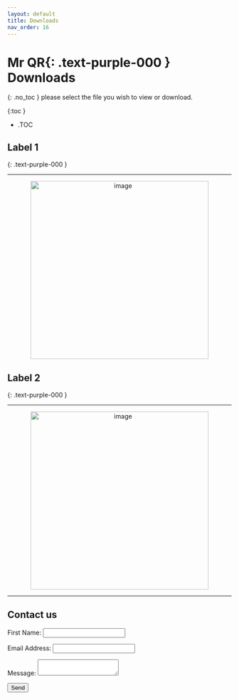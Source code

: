 ```yaml
---
layout: default
title: Downloads
nav_order: 16
---
```


<html>
<head>
<style>
.button {
  padding: 5px 12px;
  text-align: center;
  text-decoration: none;
  display: inline-block;
  font-size: 9px;
  margin: 4px 2px;
  cursor: pointer; }
.button1 {background-color: #555555;} /* Black */
.button2 {background-color: white;}
.button1 {color: white;}
.button2 {color: grey;}
.button1 {border: none;}
.button2 {border: 1px solid grey}
.button1 {border-radius: 5px;}
.button2 {border-radius: 5px;}
</style>
</head>
</html>

# **Mr QR**{: .text-purple-000 } **Downloads**
{: .no_toc }
please select the file you wish to view or download.

{:toc }
- .TOC

## Label 1
{: .text-purple-000 }
___

<div style="text-align: center;">
<a href="https://docs.mrqr.me/assets/images/Forms/stickers/MrQR_DB_Label.png" download="MrQR-Download">
  <img width="400" alt="image" src="https://docs.mrqr.me/assets/images/Forms/stickers/MrQR_DB_Label.png" /></a>
</div>

## Label 2
{: .text-purple-000 }
___

<div style="text-align: center;">
<a href="https://docs.mrqr.me/assets/images/Forms/stickers/MrQR_DB_Label.png" download="MrQR-Download">
  <img width="400" alt="image" src="https://docs.mrqr.me/assets/images/Forms/stickers/MrQR_DB_Label.png" /></a>
</div>

___


<!DOCTYPE html>

<html>
<head>
  <meta charset="utf-8">
  <title>Contact form submission</title>
</head>
<body>
  <form method="post" id="contact-form">
    <h2>Contact us</h2>
    <?php
      $errorMessage = ''; // Define $errorMessage
      echo(!empty($errorMessage) ? $errorMessage : '');
    ?>
    <p>
      <label>First Name:</label>
      <input name="name" type="text"/>
    </p>
    <p>
      <label>Email Address:</label>
      <input style="cursor: pointer;" name="email" type="text"/>
    </p>
    <p>
      <label>Message:</label>
      <textarea name="message"></textarea>
    </p>
    <p>
      <input type="submit" value="Send"/>
    </p>
  </form>

  <script src="//cdnjs.cloudflare.com/ajax/libs/validate.js/0.13.1/validate.min.js"></script>
  <script>
    const constraints = {
      name: {
        presence: { allowEmpty: false }
      },
      email: {
        presence: { allowEmpty: false },
        email: true
      },
      message: {
        presence: { allowEmpty: false }
      }
    };

    const form = document.getElementById('contact-form');
    form.addEventListener('submit', function(event) {
      const formValues = {
        name: form.elements.name.value,
        email: form.elements.email.value,
        message: form.elements.message.value
      };

      const errors = validate(formValues, constraints);
      if (errors) {
        event.preventDefault();
        const errorMessage = Object.values(errors)
          .map(function(fieldValues) {
            return fieldValues.join(', ');
          })
          .join("\n");

        alert(errorMessage);
      }
    }, false);
  </script>
</body>
</html>
